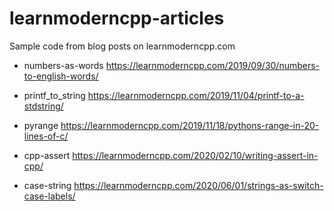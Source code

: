 # learnmoderncpp-articles

Sample code from blog posts on learnmoderncpp.com

* numbers-as-words https://learnmoderncpp.com/2019/09/30/numbers-to-english-words/

* printf_to_string https://learnmoderncpp.com/2019/11/04/printf-to-a-stdstring/

* pyrange https://learnmoderncpp.com/2019/11/18/pythons-range-in-20-lines-of-c/

* cpp-assert https://learnmoderncpp.com/2020/02/10/writing-assert-in-cpp/

* case-string https://learnmoderncpp.com/2020/06/01/strings-as-switch-case-labels/
